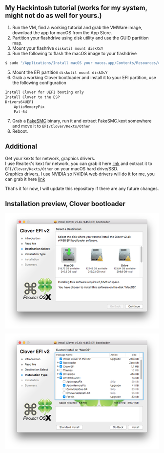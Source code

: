 ## My Hackintosh tutorial (works for my system, might not do as well for yours.)

1. Run the VM, find a working tutorial and grab the VMWare image, download the app for macOS from the App Store.
2. Partition your flashdrive using disk utility and use the GUID partition map. 
3. Mount your flashrive `diskutil mount diskXsY`
4. Run the following to flash the macOS image to your flashdrive <br />
```bash
$ sudo "/Applications/Install macOS your macos.app/Contents/Resources/createinstallmedia" --volume  /Volumes/USB --applicationpath "/Applications/Install macOS your macos.app" --nointeraction
```
5. Mount the EFI partition `diskutil mount diskXsY`
6. Grab a working Clover bootloader and install it to your EFI partition, use the following configuration <br />
```
Install Clover for UEFI booting only
Install Clover to the ESP
Drivers64UEFI
    AptioMemoryFix
    Fat-64
```
7. Grab a [FakeSMC](https://github.com/kozlek/HWSensors/releases) binary, run it and extract FakeSMC.kext somewhere and move it to `EFI/Clover/Kexts/Other`
8. Reboot.

## Additional
Get your kexts for network, graphics drivers. <br />
I use Realtek's kext for network, you can grab it here [link](https://bitbucket.org/RehabMan/os-x-realtek-network/downloads/) and extract it to `EFI/Clover/Kexts/Other` on your macOS hard drive/SSD. <br />
Graphics drivers, I use NVIDIA so NVIDIA web drivers will do it for me, you can grab it here [link](https://www.insanelymac.com/forum/topic/324195-nvidia-web-driver-updates-for-macos-high-sierra-update-04252018/) <br />

That's it for now, I will update this repository if there are any future changes.

## Installation preview, Clover bootloader <br />

![img1](https://raw.githubusercontent.com/Vixtron/hackintosh/master/clover1.png)

![img2](https://raw.githubusercontent.com/Vixtron/hackintosh/master/clover2.png)
